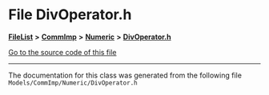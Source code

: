 

# File DivOperator.h



[**FileList**](files.md) **>** [**CommImp**](dir_6202b98a8704f42b1ea358646461643f.md) **>** [**Numeric**](dir_a0ece07902893bffce0f747cc8ee06c8.md) **>** [**DivOperator.h**](_div_operator_8h.md)

[Go to the source code of this file](_div_operator_8h_source.md)





































































------------------------------
The documentation for this class was generated from the following file `Models/CommImp/Numeric/DivOperator.h`

